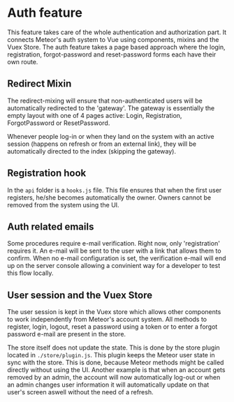 # Auth feature
This feature takes care of the whole authentication and authorization part. 
It connects Meteor's auth system to Vue using components, mixins and the Vuex Store.
The auth feature takes a page based approach where the login, registration, forgot-password 
and reset-password forms each have their own route. 

## Redirect Mixin
The redirect-mixing will ensure that non-authenticated users will be automatically 
redirected to the 'gateway'. The gateway is essentially the empty layout with 
one of 4 pages active: Login, Registration, ForgotPassword or ResetPassword. 

Whenever people log-in or when they land on the system with an active session 
(happens on refresh or from an external link), they will be automatically directed 
to the index (skipping the gateway).

## Registration hook
In the `api` folder is a `hooks.js` file. This file ensures that when the first 
user registers, he/she becomes automatically the owner. Owners cannot be removed 
from the system using the UI. 

## Auth related emails
Some procedures require e-mail verification. Right now, only 'registration' requires it.
An e-mail will be sent to the user with a link that allows them to confirm. When no 
e-mail configuration is set, the verification e-mail will end up on the server console 
allowing a convinient way for a developer to test this flow locally.

## User session and the Vuex Store
The user session is kept in the Vuex store which allows other components to work 
independently from Meteor's account system. All methods to register, login, logout, 
reset a password using a token or to enter a forgot password e-mail are present in 
the store. 

The store itself does not update the state. This is done by the store plugin located 
in `./store/plugin.js`. This plugin keeps the Meteor user state in sync with the store. 
This is done, because Meteor methods might be called directly without using the UI. Another 
example is that when an account gets removed by an admin, the account will now automatically 
log-out or when an admin changes user information it will automatically update on that user's 
screen aswell without the need of a refresh.




